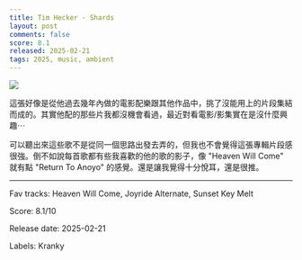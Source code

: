 ```yaml
---
title: Tim Hecker - Shards
layout: post
comments: false
score: 8.1
released: 2025-02-21
tags: 2025, music, ambient
---
```


![](https://i.discogs.com/1_GQv2H3pOASMo8M7Om1XL9xbioaU0-ldQkbmhLZig8/rs:fit/g:sm/q:90/h:600/w:600/czM6Ly9kaXNjb2dz/LWRhdGFiYXNlLWlt/YWdlcy9SLTMzMjEw/NTk0LTE3NDAxNzcz/MDctMjM2OS5qcGVn.jpeg)

這張好像是從他過去幾年內做的電影配樂跟其他作品中，挑了沒能用上的片段集結而成的。其實他配的那些片我都沒機會看過，最近對看電影/影集實在是沒什麼興趣⋯

可以聽出來這些歌不是從同一個思路出發去弄的，但我也不會覺得這張專輯片段感很強。倒不如說每首歌都有些我喜歡的他的歌的影子，像 "Heaven Will Come" 就有點 "Return To Anoyo" 的感覺。還是讓我覺得十分悅耳，還是很推。

---

Fav tracks: Heaven Will Come, Joyride Alternate, Sunset Key Melt

Score: 8.1/10

Release date: 2025-02-21

Labels: Kranky

